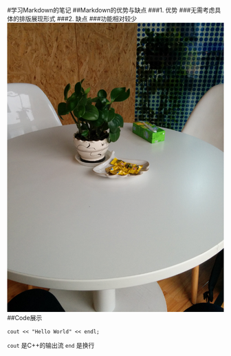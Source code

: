 #学习Markdown的笔记
##Markdown的优势与缺点
###1. 优势
###无需考虑具体的排版展现形式
###2. 缺点
###功能相对较少
![](https://github.com/polym/polym.github.com/blob/master/tmp.jpg)
##Code展示
```
cout << "Hello World" << endl;
```
`cout` 是C++的输出流 `end` 是换行
